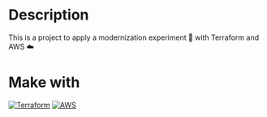 # Description
This is a project to apply a modernization experiment 🧪 with Terraform and AWS ☁️

# Make with
[![Terraform](https://img.shields.io/badge/Terraform-574ad9?style=for-the-badge&logo=terraform&logoColor=white&labelColor=000000)]()
[![AWS](https://img.shields.io/badge/Aws-f2923d?style=for-the-badge&logo=amazon&logoColor=white&labelColor=000000)]()